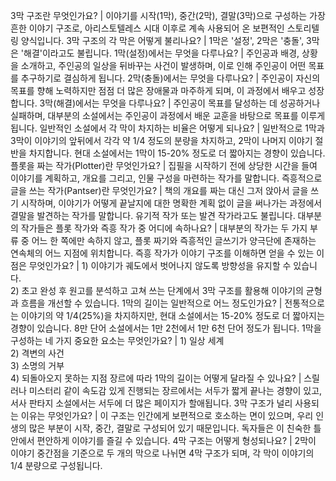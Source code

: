 3막 구조란 무엇인가요?	| 이야기를 시작(1막), 중간(2막), 결말(3막)으로 구성하는 가장 흔한 이야기 구조로, 아리스토텔레스 시대 이후로 계속 사용되어 온 보편적인 스토리텔링 양식입니다.
3막 구조의 각 막은 어떻게 불리나요?	| 1막은 '설정', 2막은 '충돌', 3막은 '해결'이라고도 불립니다.
1막(설정)에서는 무엇을 다루나요?	| 주인공과 배경, 상황을 소개하고, 주인공의 일상을 뒤바꾸는 사건이 발생하며, 이로 인해 주인공이 어떤 목표를 추구하기로 결심하게 됩니다.
2막(충돌)에서는 무엇을 다루나요?	| 주인공이 자신의 목표를 향해 노력하지만 점점 더 많은 장애물과 마주하게 되며, 이 과정에서 배우고 성장합니다.
3막(해결)에서는 무엇을 다루나요?	| 주인공이 목표를 달성하는 데 성공하거나 실패하며, 대부분의 소설에서는 주인공이 과정에서 배운 교훈을 바탕으로 목표를 이루게 됩니다.
일반적인 소설에서 각 막이 차지하는 비율은 어떻게 되나요?	| 일반적으로 1막과 3막이 이야기의 앞뒤에서 각각 약 1/4 정도의 분량을 차지하고, 2막이 나머지 이야기 절반을 차지합니다. 현대 소설에서는 1막이 15-20% 정도로 더 짧아지는 경향이 있습니다.
플롯을 짜는 작가(Plotter)란 무엇인가요?	| 집필을 시작하기 전에 상당한 시간을 들여 이야기를 계획하고, 개요를 그리고, 인물 구성을 마련하는 작가를 말합니다.
즉흥적으로 글을 쓰는 작가(Pantser)란 무엇인가요?	| 책의 개요를 짜는 대신 그저 앉아서 글을 쓰기 시작하며, 이야기가 어떻게 끝날지에 대한 명확한 계획 없이 글을 써나가는 과정에서 결말을 발견하는 작가를 말합니다. 유기적 작가 또는 발견 작가라고도 불립니다.
대부분의 작가들은 플롯 작가와 즉흥 작가 중 어디에 속하나요?	| 대부분의 작가는 두 가지 부류 중 어느 한 쪽에만 속하지 않고, 플롯 짜기와 즉흥적인 글쓰기가 양극단에 존재하는 연속체의 어느 지점에 위치합니다.
즉흥 작가가 이야기 구조를 이해하면 얻을 수 있는 이점은 무엇인가요?	| 1) 이야기가 궤도에서 벗어나지 않도록 방향성을 유지할 수 있습니다.<br/>2) 초고 완성 후 원고를 분석하고 고쳐 쓰는 단계에서 3막 구조를 활용해 이야기의 균형과 흐름을 개선할 수 있습니다.
1막의 길이는 일반적으로 어느 정도인가요?	| 전통적으로는 이야기의 약 1/4(25%)을 차지하지만, 현대 소설에서는 15-20% 정도로 더 짧아지는 경향이 있습니다. 8만 단어 소설에서는 1만 2천에서 1만 6천 단어 정도가 됩니다.
1막을 구성하는 네 가지 중요한 요소는 무엇인가요?	| 1) 일상 세계<br/>2) 격변의 사건<br/>3) 소명의 거부<br/>4) 되돌아오지 못하는 지점
장르에 따라 1막의 길이는 어떻게 달라질 수 있나요?	| 스릴러나 미스터리 같이 속도감 있게 진행되는 장르에서는 서두가 짧게 끝나는 경향이 있고, 서사 판타지 소설에서는 서두에 더 많은 페이지가 할애됩니다.
3막 구조가 널리 사용되는 이유는 무엇인가요?	| 이 구조는 인간에게 보편적으로 호소하는 면이 있으며, 우리 인생의 많은 부분이 시작, 중간, 결말로 구성되어 있기 때문입니다. 독자들은 이 친숙한 틀 안에서 편안하게 이야기를 즐길 수 있습니다.
4막 구조는 어떻게 형성되나요?	| 2막이 이야기 중간점을 기준으로 두 개의 막으로 나뉘면 4막 구조가 되며, 각 막이 이야기의 1/4 분량으로 구성됩니다.